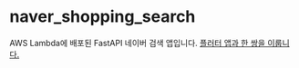 # naver_shopping_search

AWS Lambda에 배포된 FastAPI 네이버 검색 앱입니다.
[플러터 앱과 한 쌍을 이룹니다.](https://github.com/kakakaokaok/flutter-naver-shopping-search)